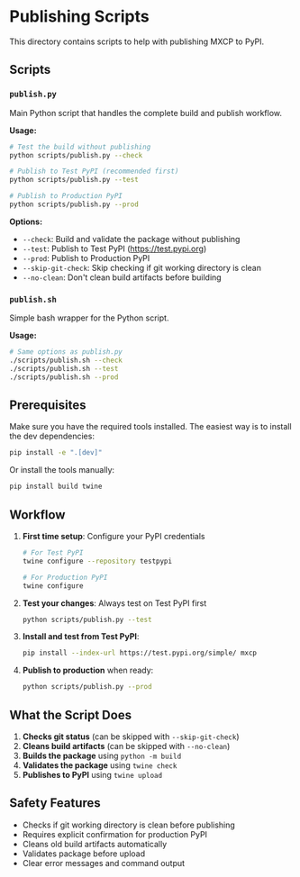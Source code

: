 # Publishing Scripts

This directory contains scripts to help with publishing MXCP to PyPI.

## Scripts

### `publish.py`
Main Python script that handles the complete build and publish workflow.

**Usage:**
```bash
# Test the build without publishing
python scripts/publish.py --check

# Publish to Test PyPI (recommended first)
python scripts/publish.py --test

# Publish to Production PyPI
python scripts/publish.py --prod
```

**Options:**
- `--check`: Build and validate the package without publishing
- `--test`: Publish to Test PyPI (https://test.pypi.org)
- `--prod`: Publish to Production PyPI
- `--skip-git-check`: Skip checking if git working directory is clean
- `--no-clean`: Don't clean build artifacts before building

### `publish.sh`
Simple bash wrapper for the Python script.

**Usage:**
```bash
# Same options as publish.py
./scripts/publish.sh --check
./scripts/publish.sh --test
./scripts/publish.sh --prod
```

## Prerequisites

Make sure you have the required tools installed. The easiest way is to install the dev dependencies:

```bash
pip install -e ".[dev]"
```

Or install the tools manually:

```bash
pip install build twine
```

## Workflow

1. **First time setup**: Configure your PyPI credentials
   ```bash
   # For Test PyPI
   twine configure --repository testpypi
   
   # For Production PyPI  
   twine configure
   ```

2. **Test your changes**: Always test on Test PyPI first
   ```bash
   python scripts/publish.py --test
   ```

3. **Install and test from Test PyPI**:
   ```bash
   pip install --index-url https://test.pypi.org/simple/ mxcp
   ```

4. **Publish to production** when ready:
   ```bash
   python scripts/publish.py --prod
   ```

## What the Script Does

1. **Checks git status** (can be skipped with `--skip-git-check`)
2. **Cleans build artifacts** (can be skipped with `--no-clean`)
3. **Builds the package** using `python -m build`
4. **Validates the package** using `twine check`
5. **Publishes to PyPI** using `twine upload`

## Safety Features

- Checks if git working directory is clean before publishing
- Requires explicit confirmation for production PyPI
- Cleans old build artifacts automatically
- Validates package before upload
- Clear error messages and command output 